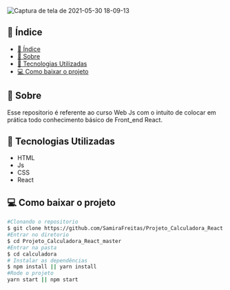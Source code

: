 
![Captura de tela de 2021-05-30 18-09-13](https://user-images.githubusercontent.com/73719899/120120221-49970a80-c172-11eb-85c2-eb1f6d1e00d9.png)

## 📜 Índice
- [📜 Índice](#-índice)
- [📝 Sobre](#-sobre)
- [👾 Tecnologias Utilizadas](#-tecnologias-utilizadas)
- [💻 Como baixar o projeto](#-como-baixar-o-projeto)


## 📝 Sobre 
Esse repositorio é referente ao curso Web Js com o intuito de colocar em prática todo conhecimento básico de Front_end React. 


## 👾 Tecnologias Utilizadas 
- HTML  
- Js
- CSS
- React


## 💻 Como baixar o projeto 

```bash
#Clonando o repositorio 
$ git clone https://github.com/SamiraFreitas/Projeto_Calculadora_React
#Entrar no diretorio 
$ cd Projeto_Calculadora_React_master
#Entrar na pasta 
$ cd calculadora
# Instalar as dependências
$ npm install || yarn install
#Rode o projeto 
yarn start || npm start

```


